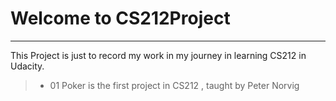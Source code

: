 # Welcome to CS212Project
------

This Project is just to record my work in my journey in learning CS212 in Udacity.

>* 01 Poker is the first project in CS212 , taught by Peter Norvig
